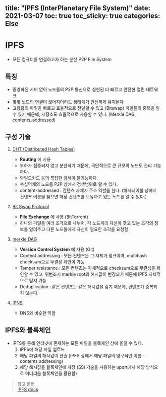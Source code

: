 title: "IPFS (InterPlanetary File System)"
date: 2021-03-07
toc: true
toc_sticky: true
categories: Else
---

# IPFS
- 모든 컴퓨터를 연결하고자 하는 분산 P2P File System

## 특징
- 중앙화된 서버 없이 노드들의 P2P 통신으로 실현된 더 빠르고 안전한 열린 네트워크
- 몇몇 노드의 연결이 끊어지더라도 생태계가 안전하게 유지된다 
- 고용량의 파일을 빠르고 효율적으로 전달할 수 있고 (Bitswap) 파일들의 중복을 알 수 있기 때문에, 저장소도 효율적으로 사용할 수 있다.
 (Merkle DAG, contents_addressed)
 
## 구성 기술
1. [DHT (Distributed Hash Tables)](https://docs.ipfs.io/concepts/dht/)
    - __Routing__ 에 사용
    - 부하가 집중되지 않고 분산되기 때문에, 극단적으로 큰 규모의 노드도 관리 가능하다.
    - 와일드카드 등의 복잡한 검색이 불가능하다.
    - 수십억개의 노드를 P2P 상에서 검색범위로 할 수 있다.
    - content-addressed : 컨텐츠 자체가 주소 역할을 한다. (해시테이블 상에서 컨텐츠 이름을 찾으면
     해당 컨텐츠를 보유하고 있는 노드를 알 수 있다.)
     
2. [Bit Swap Protocol](https://docs.ipfs.io/concepts/bitswap/) 
    - __File Exchange__ 에 사용 (BitTorrent)
    - 하나의 파일을 여러 조각으로 나누어, 각 노드끼리 자신이 갖고 있는 조각의 정보를 알려주고
     다른 노드들에게 자신이 필요한 조각을 요청함
     
3. [merkle DAG](https://docs.ipfs.io/concepts/merkle-dag/#further-resources)
    - __Version Control System__ 에 사용 (Git)
    - Content addressing : 모든 컨텐츠는 그 자체가 링크이며, multihash checksum으로 무결성 확인이 가능
    - Tamper resistance : 모든 컨텐츠는 자체적으로 checksum으로 무결성을 확인할 수 있고, 위변조시 merkle root의 해시값이
    변경되기 때문에 IPFS 자체적으로 탐지 가능
    - Deduplication : 같은 컨텐츠는 같은 해시값을 갖기 때문에, 컨텐츠가 중복되지 않는다.
    
 4. [IPNS](https://docs.ipfs.io/concepts/ipns/)
    - DNS와 비슷한 역할

## IPFS와 블록체인
- IPFS를 통해 인터넷에 존재하는 모든 파일을 블록체인 상에 올릴 수 있다.
    1. IPFS에 해당 파일 업로드
    2. 해당 파일의 해시값이 산출 (IPFS 상에서 해당 파일의 영구적인 이름 - contents addressing)
    3. 해당 해시값을 블록체인에 저장 (SSI 기술을 사용하는 uport에서 해당 방식으로 이더리움 블록체인을 활용함) 
    
    
 
 
 
 
 
 
 
 
> 참고 문헌   
> [IPFS docs](https://docs.ipfs.io/)